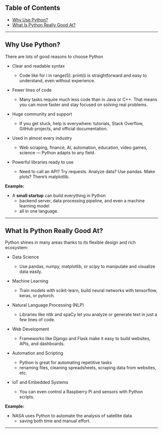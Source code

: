

<h2>Table of Contents</h2>
<div class="alert alert-block alert-info" style="margin-thttps://op/?utm_medium=Exinfluencer&utm_source=Exinfluencer&utm_https://co/?utm_medium=Exinfluencer&utm_source=Exinfluencer&utm_content=000026UJ&utm_term=10006555&utm_id=NA-SkillsNetwork-Channel-SkillsNetworkCoursesIBMDeveloperSkillsNetworkPY0101ENSkillsNetwork19487395-2021-01-01ntent=000026UJ&utm_term=10006555&utm_id=NA-SkillsNetwork-Channel-SkillsNetworkCoursesIBMDeveloperSkillsNetworkPY0101ENSkillsNetwork19487395-2021-01-01: 20px">
    <ul>
        <li>
            <a href="#why">Why Use Python?</a>
        </li>
        <li>
            <a href="#good_at">What Is Python Really Good At?</a>
        </li>
</div>

<hr>


<h2 id="#why">Why Use Python?</h2>


There are lots of good reasons to choose Python 

- Clear and readable syntax

    - Code like for i in range(5): print(i) is straightforward and easy to understand, even without experience.

- Fewer lines of code

    - Many tasks require much less code than in Java or C++. That means you can move faster and stay focused on solving real problems.

- Huge community and support

    - If you get stuck, help is everywhere: tutorials, Stack Overflow, GitHub projects, and official documentation.

- Used in almost every industry

    - Web scraping, finance, AI, automation, education, video games, science — Python adapts to any field.

- Powerful libraries ready to use

    - Need to call an API? Try requests. Analyze data? Use pandas. Make plots? There’s matplotlib.

**Example:**

- A **small startup** can build everything in Python 
    - backend server, data processing pipeline, and even a machine learning model 
    - all in one language.

---


<h2 id="#good_at">What Is Python Really Good At?</h2>

Python shines in many areas thanks to its flexible design and rich ecosystem:

- Data Science

    - Use pandas, numpy, matplotlib, or scipy to manipulate and visualize data easily.

- Machine Learning

    - Train models with scikit-learn, build neural networks with tensorflow, keras, or pytorch.

- Natural Language Processing (NLP)

    - Libraries like nltk and spaCy let you analyze or generate text in just a few lines of code.

- Web Development

    - Frameworks like Django and Flask make it easy to build websites, APIs, and dashboards.

- Automation and Scripting

    - Python is great for automating repetitive tasks 
    - renaming files, cleaning spreadsheets, scraping data from websites, etc.

- IoT and Embedded Systems

    - You can even control a Raspberry Pi and sensors with Python scripts.

**Example:**

- NASA uses Python to automate the analysis of satellite data 
    - saving both time and manual effort.

---